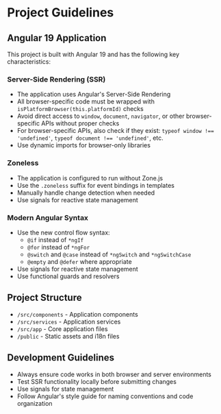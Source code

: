 # Project Guidelines

## Angular 19 Application

This project is built with Angular 19 and has the following key characteristics:

### Server-Side Rendering (SSR)
- The application uses Angular's Server-Side Rendering
- All browser-specific code must be wrapped with `isPlatformBrowser(this.platformId)` checks
- Avoid direct access to `window`, `document`, `navigator`, or other browser-specific APIs without proper checks
- For browser-specific APIs, also check if they exist: `typeof window !== 'undefined'`, `typeof document !== 'undefined'`, etc.
- Use dynamic imports for browser-only libraries

### Zoneless
- The application is configured to run without Zone.js
- Use the `.zoneless` suffix for event bindings in templates
- Manually handle change detection when needed
- Use signals for reactive state management

### Modern Angular Syntax
- Use the new control flow syntax:
  - `@if` instead of `*ngIf`
  - `@for` instead of `*ngFor`
  - `@switch` and `@case` instead of `*ngSwitch` and `*ngSwitchCase`
  - `@empty` and `@defer` where appropriate
- Use signals for reactive state management
- Use functional guards and resolvers

## Project Structure
- `/src/components` - Application components
- `/src/services` - Application services
- `/src/app` - Core application files
- `/public` - Static assets and i18n files

## Development Guidelines
- Always ensure code works in both browser and server environments
- Test SSR functionality locally before submitting changes
- Use signals for state management
- Follow Angular's style guide for naming conventions and code organization
